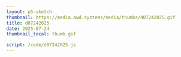 ```yaml
---
layout: p5-sketch
thumbnail: https://media.awd.systems/media/thumbs/d07242025.gif
title: d07242025
date: 2025-07-24
thumbnail_local: thumb.gif

script: /code/d07242025.js
---
```

